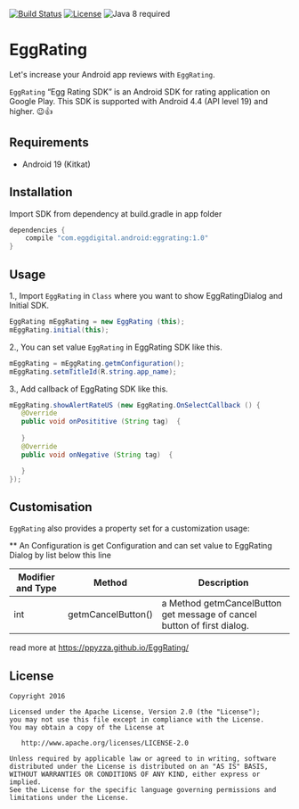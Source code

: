 [![Build Status](https://travis-ci.org/vanniktech/gradle-android-javadoc-plugin.svg?branch=master)](https://travis-ci.org/vanniktech/gradle-android-javadoc-plugin?branch=master)
[![License](http://img.shields.io/:license-apache-blue.svg)](http://www.apache.org/licenses/LICENSE-2.0.html)
![Java 8 required](https://img.shields.io/badge/java-8-brightgreen.svg)

# EggRating
Let's increase your Android app reviews with `EggRating`.


`EggRating` 
“Egg Rating SDK”  is an Android SDK for rating application on Google Play. This SDK is supported with Android 4.4 (API level 19) and higher. 😉👍 

## Requirements

- Android 19 (Kitkat)

## Installation

Import SDK from dependency at build.gradle in app folder

```java
dependencies {
    compile "com.eggdigital.android:eggrating:1.0"
}
```

## Usage

1., Import `EggRating` in `Class` where you want to show EggRatingDialog and Initial SDK.

```java
EggRating mEggRating = new EggRating (this);
mEggRating.initial(this);
```

2., You can set value `EggRating` in EggRating SDK like this.
```java
mEggRating = mEggRating.getmConfiguration();
mEggRating.setmTitleId(R.string.app_name);
```
3., Add callback of EggRating SDK like this.
```java
mEggRating.showAlertRateUS (new EggRating.OnSelectCallback () {
   @Override
   public void onPosititive (String tag)  {
      
   }
   @Override
   public void onNegative (String tag)  {

   }
});
```


## Customisation

`EggRating` also provides a property set for a customization usage:

** An Configuration is get Configuration and can set value to EggRating Dialog by list below this line 

Modifier and Type  | Method | Description
------------- | ------------- | -------------
int  | getmCancelButton() | a Method getmCancelButton get message of cancel button of first dialog.


read more at https://ppyzza.github.io/EggRating/


License
--------

    Copyright 2016

    Licensed under the Apache License, Version 2.0 (the "License");
    you may not use this file except in compliance with the License.
    You may obtain a copy of the License at

       http://www.apache.org/licenses/LICENSE-2.0

    Unless required by applicable law or agreed to in writing, software
    distributed under the License is distributed on an "AS IS" BASIS,
    WITHOUT WARRANTIES OR CONDITIONS OF ANY KIND, either express or implied.
    See the License for the specific language governing permissions and
    limitations under the License.
